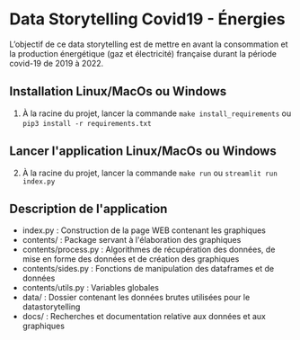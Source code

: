 # Data Storytelling Covid19 - Énergies

L’objectif de ce data storytelling est de mettre en avant la consommation et la production énergétique (gaz et électricité) française durant la période covid-19 de 2019 à 2022.  

## Installation Linux/MacOs ou Windows
1. À la racine du projet, lancer la commande `make install_requirements` ou `pip3 install -r requirements.txt`

## Lancer l'application Linux/MacOs ou Windows
2. À la racine du projet, lancer la commande `make run` ou `streamlit run index.py`

## Description de l'application

* index.py : Construction de la page WEB contenant les graphiques
* contents/ : Package servant à l'élaboration des graphiques
* contents/process.py : Algorithmes de récupération des données, de mise en forme des données et de création des graphiques
* contents/sides.py : Fonctions de manipulation des dataframes et de données
* contents/utils.py : Variables globales
* data/ : Dossier contenant les données brutes utilisées pour le datastorytelling
* docs/ : Recherches et documentation relative aux données et aux graphiques

